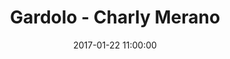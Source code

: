 ---
title: Gardolo - Charly Merano
date: 2017-01-22 11:00:00
squadra-a: Bc Gardolo
punteggio-a: 92
squadra-b: Charly Merano
punteggio-b: 32
partite/squadra: under-16-16-17
luogo: Centro Sportivo Trento Nord
categoria: under 16
---